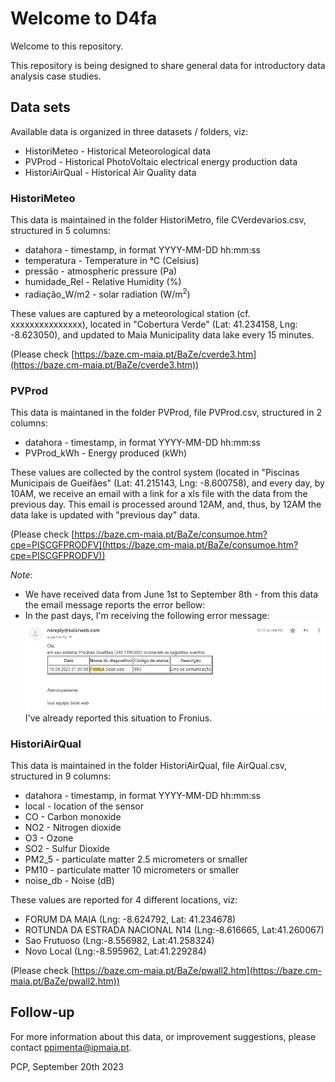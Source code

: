 # Welcome to D4fa

Welcome to this repository.

This repository is being designed to share general data for introductory data analysis case studies.

## Data sets

Available data is organized in three datasets / folders, viz:

- HistoriMeteo - Historical Meteorological data
- PVProd - Historical PhotoVoltaic electrical energy production data
- HistoriAirQual - Historical Air Quality data


### HistoriMeteo

This data is maintained in the folder HistoriMetro, file CVerdevarios.csv, structured in 5 columns:
- datahora - timestamp, in format YYYY-MM-DD hh:mm:ss
- temperatura - Temperature in &deg;C (Celsius)
- pressão - atmospheric pressure (Pa)  
- humidade_Rel - Relative Humidity (%)
- radiação_W/m2 - solar radiation (W/m<sup>2</sup>)

These values are captured by a meteorological station (cf. xxxxxxxxxxxxxxx), located in "Cobertura Verde" (Lat: 41.234158, Lng: -8.623050), and updated to Maia Municipality data lake every 15 minutes.

(Please check [https://baze.cm-maia.pt/BaZe/cverde3.htm](https://baze.cm-maia.pt/BaZe/cverde3.htm))

### PVProd

This data is maintaned in the folder PVProd, file PVProd.csv, structured in 2 columns:
- datahora - timestamp, in format YYYY-MM-DD hh:mm:ss
- PVProd_kWh - Energy produced (kWh)

These values are collected by the control system (located in "Piscinas Municipais de Gueifães" (Lat: 41.215143, Lng: -8.600758), and every day, by 10AM, we receive an email with a link for a xls file with the data from the previous day.
This email is processed around 12AM, and, thus, by 12AM the data lake is updated with "previous day" data.


(Please check [https://baze.cm-maia.pt/BaZe/consumoe.htm?cpe=PISCGFPRODFV](https://baze.cm-maia.pt/BaZe/consumoe.htm?cpe=PISCGFPRODFV))

*Note*: 
- We have received data from June 1st to September 8th - from this data the email message reports the error bellow:
- In the past days, I'm receiving the following error message:
![Error message](./pics/swerr.png)  
I've already reported this situation to Fronius.

### HistoriAirQual

This data is maintained in the folder HistoriAirQual, file AirQual.csv, structured in 9 columns:
- datahora -  timestamp, in format YYYY-MM-DD hh:mm:ss
- local - location of the sensor
- CO - Carbon monoxide
- NO2 - Nitrogen dioxide
- O3 - Ozone
- SO2 - Sulfur Dioxide
- PM2_5 - particulate matter 2.5 micrometers or smaller
- PM10 - particulate matter 10 micrometers or smaller
- noise_db - Noise (dB)

These values are reported for 4 different locations, viz:
- FORUM DA MAIA  (Lng: -8.624792, Lat: 41.234678)
- ROTUNDA DA ESTRADA NACIONAL N14 (Lng:-8.616665, Lat:41.260067)
- Sao Frutuoso  (Lng:-8.556982, Lat:41.258324)
- Novo Local  (Lng:-8.595962, Lat:41.229284)


(Please check [https://baze.cm-maia.pt/BaZe/pwall2.htm](https://baze.cm-maia.pt/BaZe/pwall2.htm))


## Follow-up
For more information about this data, or improvement suggestions, please contact ppimenta@ipmaia.pt.


PCP, September 20th 2023
